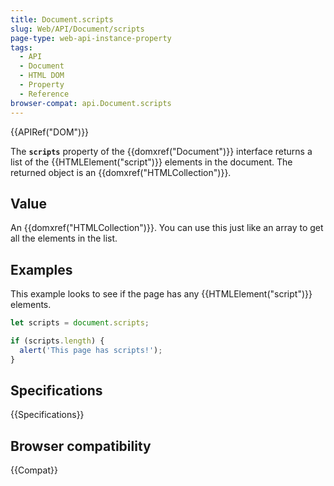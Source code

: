 ```yaml
---
title: Document.scripts
slug: Web/API/Document/scripts
page-type: web-api-instance-property
tags:
  - API
  - Document
  - HTML DOM
  - Property
  - Reference
browser-compat: api.Document.scripts
---
```


{{APIRef("DOM")}}

The **`scripts`** property of the {{domxref("Document")}}
interface returns a list of the {{HTMLElement("script")}}
elements in the document. The returned object is an
{{domxref("HTMLCollection")}}.

## Value

An {{domxref("HTMLCollection")}}. You can use this just like an array to get all the
elements in the list.

## Examples

This example looks to see if the page has any {{HTMLElement("script")}} elements.

```js
let scripts = document.scripts;

if (scripts.length) {
  alert('This page has scripts!');
}
```

## Specifications

{{Specifications}}

## Browser compatibility

{{Compat}}
